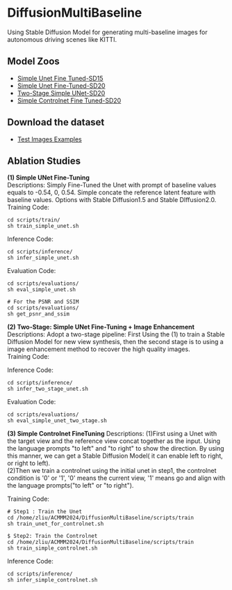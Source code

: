 # DiffusionMultiBaseline

Using Stable Diffusion Model for generating multi-baseline images for autonomous driving scenes like KITTI.

## Model Zoos  
- [Simple Unet Fine Tuned-SD15](https://drive.google.com/file/d/1aaKZqYuAZyhNfFENAirgsRCN82A4Ji1r/view?usp=sharing)
- [Simple Unet Fine-Tuned-SD20](https://drive.google.com/file/d/1ule3EFFqmcdPxtCaiCAkg_amKhFwqm6I/view?usp=sharing)
- [Two-Stage Simple UNet-SD20](https://drive.google.com/file/d/1ibTv9M3hConJOaPSiplIsI1fUwVUC5G8/view?usp=sharing)
- [Simple Controlnet Fine Tuned-SD20](https://drive.google.com/file/d/1HKZE3LusLDmaVSjt-sTC4K9u_O0AscI2/view?usp=sharing)
## Download the dataset 
- [Test Images Examples](https://drive.google.com/drive/folders/14dC6rc818MIYNHQrALtZ6pEEChbtr6Qj?usp=sharing)

## Ablation Studies
**(1) Simple UNet Fine-Tuning**  
Descriptions: Simply Fine-Tuned the Unet with prompt of baseline values equals to -0.54, 0, 0.54. Simple concate the reference latent feature with baseline values. Options with Stable Diffusion1.5 and Stable DIffusion2.0.  
Training Code:  
```
cd scripts/train/
sh train_simple_unet.sh
```  
Inference Code:  
```
cd scripts/inference/
sh infer_simple_unet.sh
```  

Evaluation Code:
```
cd scripts/evaluations/
sh eval_simple_unet.sh

# For the PSNR and SSIM
cd scripts/evaluations/
sh get_psnr_and_ssim
```

**(2) Two-Stage: Simple UNet Fine-Tuning + Image Enhancement**  
Descriptions: Adopt a two-stage pipeline: First Using the (1) to train a Stable Diffusion Model for new view synthesis, then the second stage is to using a image enhancement method to recover the high quality images.  
Training Code:  

Inference Code:  
```
cd scripts/inference/
sh infer_two_stage_unet.sh 
```
Evaluation Code:
```
cd scripts/evaluations/
sh eval_simple_unet_two_stage.sh

```
**(3) Simple Controlnet FineTuning** 
Descriptions: (1)First using a Unet with the target view and the reference view concat together as the input. Using the language prompts "to left" and "to right" to show the direction. By using this manner, we can get a Stable Diffusion Model( it can enable left to right, or right to left).  
(2)Then we train a controlnet using the initial unet in step1, the controlnet condition is '0' or '1', '0' means the current view, '1' means go and align with the language prompts("to left" or "to right").  

Training Code: 
```
# Step1 : Train the Unet
cd /home/zliu/ACMMM2024/DiffusionMultiBaseline/scripts/train
sh train_unet_for_controlnet.sh 

$ Step2: Train the Controlnet
cd /home/zliu/ACMMM2024/DiffusionMultiBaseline/scripts/train
sh train_simple_controlnet.sh 
```

Inference Code:
```
cd scripts/inference/
sh infer_simple_controlnet.sh

```

